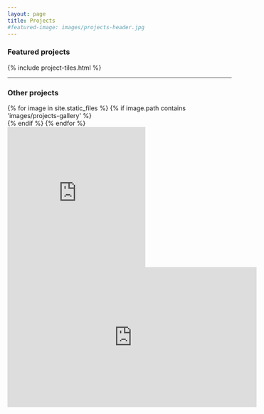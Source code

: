 ```yaml
---
layout: page
title: Projects
#featured-image: images/projects-header.jpg
---
```


<section>
<h3>Featured projects</h3>
<!--<p>Paragraph here.</p>-->
{% include project-tiles.html %}
</section>

<hr />

<section>
<h3>Other projects</h3>
<!--<p>Paragraph here.</p>-->

<div class="box alt">
<div class="row uniform">
    {% for image in site.static_files %}
        {% if image.path contains 'images/projects-gallery' %}
            <div class="4u"><span class="image fit"><a href="{{ image.path }}"><img src="{{ image.path }}" alt="" /></a></span></div>
        {% endif %}
    {% endfor %}
</div>
</div>

<iframe width="310" height="315" src="https://www.youtube-nocookie.com/embed/hSWlU29VHWo?rel=0&amp;showinfo=0" frameborder="0" allow="autoplay; encrypted-media" allowfullscreen></iframe>

<iframe width="560" height="315" src="https://www.youtube-nocookie.com/embed/BqCQMALBZvQ?rel=0&amp;showinfo=0" frameborder="0" allow="autoplay; encrypted-media" allowfullscreen></iframe>

</section>
